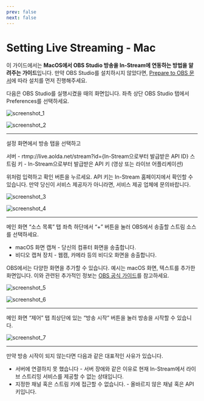 ```yaml
---
prev: false
next: false
---
```


# Setting Live Streaming - Mac

이 가이드에서는 **MacOS에서 OBS Studio 방송을 In-Stream에 연동하는 방법을 알려주는 가이드**입니다. 만약 OBS Studio를 설치하시지 않았다면, [Prepare to OBS 문서](/docs/obs-guide/prepare-to-obs)에 따라 설치를 먼저 진행해주세요.

다음은 OBS Studio를 실행시켰을 때의 화면입니다. 좌측 상단 OBS Studio 탭에서 Preferences를 선택하세요.

![screenshot_1](/obs-guide/setting/screenshot_1.png)

![screenshot_2](/obs-guide/setting/screenshot_2.png)

---

설정 화면에서 방송 탭을 선택하고

서버 - rtmp://live.aolda.net/stream?id={In-Stream으로부터 발급받은 API ID}
스트림 키 - In-Stream으로부터 발급받은 API 키 (영상 또는 라이브 어플리케이션)

위처럼 입력하고 확인 버튼을 누르세요. API 키는 In-Stream 홈페이지에서 확인할 수 있습니다. 만약 당신이 서비스 제공자가 아니라면, 서비스 제공 업체에 문의바랍니다.

![screenshot_3](/obs-guide/setting/screenshot_3.png)

![screenshot_4](/obs-guide/setting/screenshot_4.png)

---

메인 화면 “소스 목록” 탭 좌측 하단에서 “+” 버튼을 눌러 OBS에서 송출할 스트림 소스를 선택하세요.

-   macOS 화면 캡쳐 - 당신의 컴퓨터 화면을 송출합니다.
-   비디오 캡쳐 장치 - 웹캠, 카메라 등의 비디오 화면을 송출합니다.

OBS에서는 다양한 화면을 추가할 수 있습니다. 예시는 macOS 화면, 텍스트를 추가한 화면입니다. 이와 관련된 추가적인 정보는 [OBS 공식 가이드](https://obsproject.com/kb/obs-studio-overview)를 참고하세요.

![screenshot_5](/obs-guide/setting/screenshot_5.png)

![screenshot_6](/obs-guide/setting/screenshot_6.png)

---

메인 화면 “제어” 탭 최상단에 있는 “방송 시작” 버튼을 눌러 방송을 시작할 수 있습니다.

![screenshot_7](/obs-guide/setting/screenshot_7.png)

---

만약 방송 시작이 되지 않는다면 다음과 같은 대표적인 사유가 있습니다.

-   서버에 연결하지 못 했습니다 - 서버 장애와 같은 이유로 현재 In-Stream에서 라이브 스트리밍 서비스를 제공할 수 없는 상태입니다.
-   지정한 채널 혹은 스트림 키에 접근할 수 없습니다. - 올바르지 않은 채널 혹은 API 키입니다.
